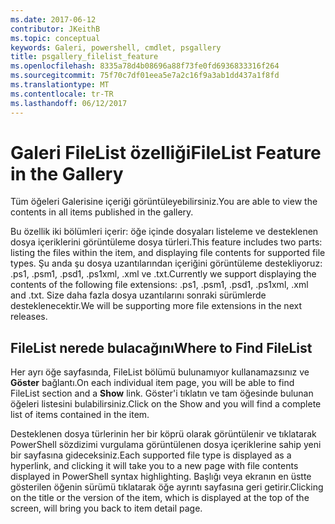 ```yaml
---
ms.date: 2017-06-12
contributor: JKeithB
ms.topic: conceptual
keywords: Galeri, powershell, cmdlet, psgallery
title: psgallery_filelist_feature
ms.openlocfilehash: 8335a78d4b08696a88f73fe0fd6936833316f264
ms.sourcegitcommit: 75f70c7df01eea5e7a2c16f9a3ab1dd437a1f8fd
ms.translationtype: MT
ms.contentlocale: tr-TR
ms.lasthandoff: 06/12/2017
---
```

# <a name="filelist-feature-in-the-gallery"></a><span data-ttu-id="80c42-103">Galeri FileList özelliği</span><span class="sxs-lookup"><span data-stu-id="80c42-103">FileList Feature in the Gallery</span></span>

<span data-ttu-id="80c42-104">Tüm öğeleri Galerisine içeriği görüntüleyebilirsiniz.</span><span class="sxs-lookup"><span data-stu-id="80c42-104">You are able to view the contents in all items published in the gallery.</span></span> 

<span data-ttu-id="80c42-105">Bu özellik iki bölümleri içerir: öğe içinde dosyaları listeleme ve desteklenen dosya içeriklerini görüntüleme dosya türleri.</span><span class="sxs-lookup"><span data-stu-id="80c42-105">This feature includes two parts: listing the files within the item, and displaying file contents for supported file types.</span></span> <span data-ttu-id="80c42-106">Şu anda şu dosya uzantılarından içeriğini görüntüleme destekliyoruz: .ps1, .psm1, .psd1, .ps1xml, .xml ve .txt.</span><span class="sxs-lookup"><span data-stu-id="80c42-106">Currently we support displaying the contents of the following file extensions: .ps1, .psm1, .psd1, .ps1xml, .xml and .txt.</span></span> <span data-ttu-id="80c42-107">Size daha fazla dosya uzantılarını sonraki sürümlerde desteklenecektir.</span><span class="sxs-lookup"><span data-stu-id="80c42-107">We will be supporting more file extensions in the next releases.</span></span> 

## <a name="where-to-find-filelist"></a><span data-ttu-id="80c42-108">FileList nerede bulacağını</span><span class="sxs-lookup"><span data-stu-id="80c42-108">Where to Find FileList</span></span>
<span data-ttu-id="80c42-109">Her ayrı öğe sayfasında, FileList bölümü bulunamıyor kullanamazsınız ve **Göster** bağlantı.</span><span class="sxs-lookup"><span data-stu-id="80c42-109">On each individual item page, you will be able to find FileList section and a **Show** link.</span></span> <span data-ttu-id="80c42-110">Göster'i tıklatın ve tam öğesinde bulunan öğeleri listesini bulabilirsiniz.</span><span class="sxs-lookup"><span data-stu-id="80c42-110">Click on the Show and you will find a complete list of items contained in the item.</span></span>

<span data-ttu-id="80c42-111">Desteklenen dosya türlerinin her bir köprü olarak görüntülenir ve tıklatarak PowerShell sözdizimi vurgulama görüntülenen dosya içeriklerine sahip yeni bir sayfasına gideceksiniz.</span><span class="sxs-lookup"><span data-stu-id="80c42-111">Each supported file type is displayed as a hyperlink, and clicking it will take you to a new page with file contents displayed in PowerShell syntax highlighting.</span></span> <span data-ttu-id="80c42-112">Başlığı veya ekranın en üstte gösterilen öğenin sürümü tıklatarak öğe ayrıntı sayfasına geri getirir.</span><span class="sxs-lookup"><span data-stu-id="80c42-112">Clicking on the title or the version of the item, which is displayed at the top of the screen, will bring you back to item detail page.</span></span>

